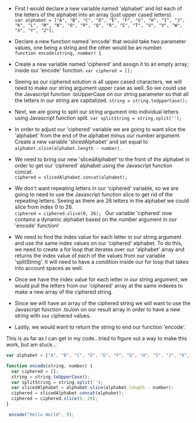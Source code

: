 * First I would declare a new variable named 'alphabet' and list each of the letters of the alphabet into an array (just upper cased letters).    
`var alphabet = ["A", "B", "C", "D", "E", "F", "G", "H", "I", "J", "K", "L", "M", "N", "O", "P", "Q", "R", "S", "T", "U", "V", "W", "X", "Y", "Z"]; `

* Declare a new function named 'encode' that would take two parameter values, one being a string and the other would be an number.  
`function encode(string, number) {`

* Create a new variable named 'ciphered' and assign it to an empty array; inside our 'encode' function.
`var ciphered = []; `

* Seeing as our ciphered solution is all upper cased characters, we will need to make our string argument upper case as well. So we could use the Javascript function .toUpperCase on our string parameter so that all the letters in our string are capitalized.
`string = string.toUpperCase();`

* Next, we are going to split our string argument into individual letters using Javascript function split.
`var splitString = string.split(''); `

* In order to adjust our 'ciphered' variable we are going to want slice the 'alphabet' from the end of the alphabet minus our number argument.  Create a new variable 'slicedAlphabet' and set equal to `alphabet.slice(alphabet.length - number)`.  

* We need to bring our new 'slicedAlphabet' to the front of the alphabet in order to get our 'ciphered' alphabet using the Javascript function concat.  
`ciphered = slicedAlphabet.concat(alphabet); `

* We don't want repeating letters in our 'ciphered' variable, so we are going to need to use the Javascript function slice to get rid of the repeating letters.  Seeing as there are 26 letters in the alphabet we could slice from index 0 to 26.  
`ciphered = ciphered.slice(0, 26); `
Our variable 'ciphered' now contains a dynamic alphabet based on the number argument in our 'encode' function!

* We need to find the index value for each letter in our string argument and use the same index values on our 'ciphered' alphabet.  To do this, we need to create a for loop that iterates over our 'alphabet' array and returns the index value of each of the values from our variable 'splitString'.  It will need to have a condition inside our for loop that takes into account spaces as well.  

* Once we have the index value for each letter in our string argument, we would pull the letters from our 'ciphered' array at the same indexes to make a new array of the ciphered string.  

* Since we will have an array of the ciphered string we will want to use the Javascript function .toJoin on our result array in order to have a new string with our ciphered values.  

* Lastly, we would want to return the string to end our function 'encode'.  


This is as far as I can get in my code...tried to figure out a way to make this work, but am stuck...
```Javascript
var alphabet = ["A", "B", "C", "D", "E", "F", "G", "H", "I", "J", "K", "L", "M", "N", "O", "P", "Q", "R", "S", "T", "U", "V", "W", "X", "Y", "Z"];  

function encode(string, number) {
  var ciphered = [];
  string = string.toUpperCase();
  var splitString = string.split('');
  var slicedAlphabet = alphabet.slice(alphabet.length - number);
  ciphered = slicedAlphabet.concat(alphabet);
  ciphered = ciphered.slice(0, 26);
}

 encode("Hello World", 9); 
```
